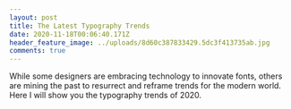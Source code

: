 ```yaml
---
layout: post
title: The Latest Typography Trends
date: 2020-11-18T00:06:40.171Z
header_feature_image: ../uploads/8d60c387833429.5dc3f413735ab.jpg
comments: true
---
```

While some designers are embracing technology to innovate fonts, others are mining the past to resurrect and reframe trends for the modern world. Here I will show you the typography trends of 2020.